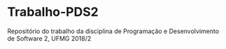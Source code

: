 # Trabalho-PDS2
Repositório do trabalho da disciplina de Programação e Desenvolvimento de Software 2, UFMG 2018/2
